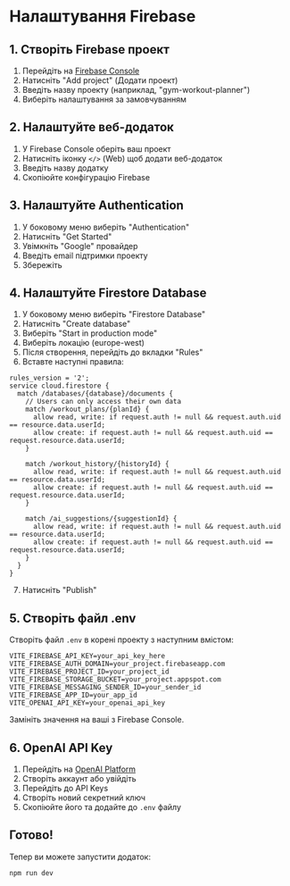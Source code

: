 # Налаштування Firebase

## 1. Створіть Firebase проект

1. Перейдіть на [Firebase Console](https://console.firebase.google.com/)
2. Натисніть "Add project" (Додати проект)
3. Введіть назву проекту (наприклад, "gym-workout-planner")
4. Виберіть налаштування за замовчуванням

## 2. Налаштуйте веб-додаток

1. У Firebase Console оберіть ваш проект
2. Натисніть іконку `</>` (Web) щоб додати веб-додаток
3. Введіть назву додатку
4. Скопіюйте конфігурацію Firebase

## 3. Налаштуйте Authentication

1. У боковому меню виберіть "Authentication"
2. Натисніть "Get Started"
3. Увімкніть "Google" провайдер
4. Введіть email підтримки проекту
5. Збережіть

## 4. Налаштуйте Firestore Database

1. У боковому меню виберіть "Firestore Database"
2. Натисніть "Create database"
3. Виберіть "Start in production mode"
4. Виберіть локацію (europe-west)
5. Після створення, перейдіть до вкладки "Rules"
6. Вставте наступні правила:

```
rules_version = '2';
service cloud.firestore {
  match /databases/{database}/documents {
    // Users can only access their own data
    match /workout_plans/{planId} {
      allow read, write: if request.auth != null && request.auth.uid == resource.data.userId;
      allow create: if request.auth != null && request.auth.uid == request.resource.data.userId;
    }
    
    match /workout_history/{historyId} {
      allow read, write: if request.auth != null && request.auth.uid == resource.data.userId;
      allow create: if request.auth != null && request.auth.uid == request.resource.data.userId;
    }
    
    match /ai_suggestions/{suggestionId} {
      allow read, write: if request.auth != null && request.auth.uid == resource.data.userId;
      allow create: if request.auth != null && request.auth.uid == request.resource.data.userId;
    }
  }
}
```

7. Натисніть "Publish"

## 5. Створіть файл .env

Створіть файл `.env` в корені проекту з наступним вмістом:

```
VITE_FIREBASE_API_KEY=your_api_key_here
VITE_FIREBASE_AUTH_DOMAIN=your_project.firebaseapp.com
VITE_FIREBASE_PROJECT_ID=your_project_id
VITE_FIREBASE_STORAGE_BUCKET=your_project.appspot.com
VITE_FIREBASE_MESSAGING_SENDER_ID=your_sender_id
VITE_FIREBASE_APP_ID=your_app_id
VITE_OPENAI_API_KEY=your_openai_api_key
```

Замініть значення на ваші з Firebase Console.

## 6. OpenAI API Key

1. Перейдіть на [OpenAI Platform](https://platform.openai.com/)
2. Створіть аккаунт або увійдіть
3. Перейдіть до API Keys
4. Створіть новий секретний ключ
5. Скопіюйте його та додайте до `.env` файлу

## Готово!

Тепер ви можете запустити додаток:

```bash
npm run dev
```

